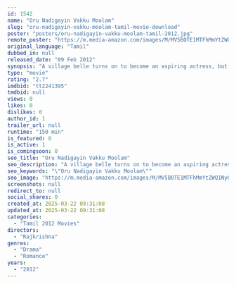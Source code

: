 ```yaml
---
id: 1542
name: "Oru Nadigayin Vakku Moolam"
slug: "oru-nadigayin-vakku-moolam-tamil-movie-download"
poster: "posters/oru-nadigayin-vakku-moolam-tamil-2012.jpg"
remote_poster: "https://m.media-amazon.com/images/M/MV5BOTE1MTFhMmYtZWQ1Ny00MTI1LWIyZDAtZjVlNGU1Nzg4YmU0XkEyXkFqcGdeQXVyMjM5NDY4NzU@._V1_SX300.jpg"
original_language: "Tamil"
dubbed_in: null
released_date: "09 Feb 2012"
synopsis: "A village belle turns on to become an aspiring actress, but later she was exploited by some reasons."
type: "movie"
rating: "2.7"
imdbid: "tt2241395"
tmdbid: null
views: 0
likes: 0
dislikes: 0
author_id: 1
trailer_url: null
runtime: "150 min"
is_featured: 0
is_active: 1
is_comingsoon: 0
seo_title: "Oru Nadigayin Vakku Moolam"
seo_description: "A village belle turns on to become an aspiring actress, but later she was exploited by some reasons."
seo_keywords: "\"Oru Nadigayin Vakku Moolam\""
seo_image: "https://m.media-amazon.com/images/M/MV5BOTE1MTFhMmYtZWQ1Ny00MTI1LWIyZDAtZjVlNGU1Nzg4YmU0XkEyXkFqcGdeQXVyMjM5NDY4NzU@._V1_SX300.jpg"
screenshots: null
redirect_to: null
social_shares: 0
created_at: 2025-03-22 09:31:08
updated_at: 2025-03-22 09:31:08
categories:
  - "Tamil 2012 Movies"
directors:
  - "Rajkrishna"
genres:
  - "Drama"
  - "Romance"
years:
  - "2012"
---
```


